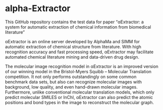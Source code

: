 # alpha-Extractor

This GitHub repository contains the test data  for paper “αExtractor: a system for automatic extraction of chemical information from biomedical literature”

αExtractor is an online server developed by AlphaMa and SIMM for automatic extraction of chemical structure from literature. With high recognition accuracy and fast processing speed, αExtractor may facilitate automated chemical literature mining and data-driven drug design.

The molecular image recognition model in αExtractor is an improved version of our winning model in the Bristol-Myers Squibb – Molecular Translation competition. It not only performs outstandingly on some common benchmark data sets, but also can recognize molecular images with background, low quality, and even hand-drawn molecular images. Furthermore, unlike conventional molecular translation models, which only predict molecular SMILES or InChI, αExtractor can also predict the atomic positions and bond types in the image to reconstruct the molecular graph.
